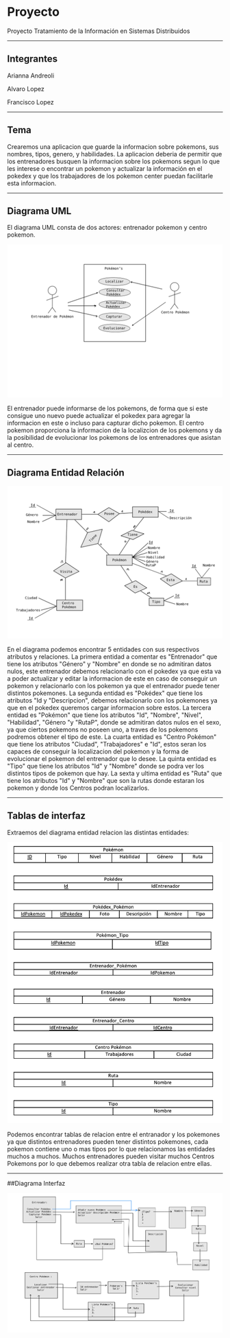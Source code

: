 # Proyecto
Proyecto Tratamiento de la Información en Sistemas Distribuidos

---
## Integrantes 
Arianna Andreoli

Alvaro Lopez 

Francisco Lopez 


---
## Tema
Crearemos una aplicacion que guarde la informacion sobre pokemons, sus nombres, tipos, genero, y habilidades. La aplicacion deberia de permitir que los entrenadores busquen la informacion sobre los pokemons segun lo que les interese o encontrar un pokemon y actualizar la información en el pokedex y que los trabajadores de los pokemon center puedan facilitarle esta informacion.  

---
## Diagrama UML

  El diagrama UML consta de dos actores: entrenador pokemon y centro pokemon.

![UML](https://github.com/ariannandreoli/Proyecto/blob/main/fotos/UML.jpg)

  El entrenador puede informarse de los pokemons, de forma que si este consigue uno nuevo puede actualizar el pokedex para agregar la informacion en este o incluso para capturar dicho pokemon. 
  El centro pokemon proporciona la informacion de la localizcion de los pokemons y da la posibilidad de evolucionar los pokemons de los entrenadores que asistan al centro. 


---
## Diagrama Entidad Relación

![ER](https://github.com/ariannandreoli/Proyecto/blob/main/fotos/ER.jpg)

En el diagrama podemos encontrar 5 entidades con sus respectivos atributos y relaciones.
La primera entidad a comentar es "Entrenador" que tiene los atributos "Género" y "Nombre" en donde se no admitiran datos nulos, este entrenador debemos relacionarlo con el pokedex ya que esta va a poder actualizar y editar la informacion de este en caso de conseguir un pokemon y relacionarlo con los pokemon ya que el entrenador puede tener distintos pokemones. 
La segunda entidad es "Pokédex" que tiene los atributos "Id y "Descripcion", debemos relacionarlo con los pokemones ya que en el pokedex queremos cargar informacion sobre estos. 
La tercera entidad es "Pokémon" que tiene los atributos "Id", "Nombre", "Nivel", "Habilidad", "Género "y "RutaP", donde se admitiran datos nulos en el sexo, ya que ciertos pokemons no poseen uno, a traves de los pokemons podremos obtener el tipo de este.
La cuarta entidad es "Centro Pokémon" que tiene los atributos "Ciudad", "Trabajadores" e "Id", estos seran los capaces de conseguir la localizacion del pokemon y la forma de evolucionar el pokemon del entrenador que lo desee. 
La quinta entidad es "Tipo" que tiene los atributos "Id" y "Nombre" donde se podra ver los distintos tipos de pokemon que hay. 
La sexta y ultima entidad es "Ruta" que tiene los atributos "Id" y "Nombre" que son la rutas donde estaran los pokemon y donde los Centros podran localizarlos. 


---
## Tablas de interfaz

Extraemos del diagrama entidad relacion las distintas entidades:

![T_ER](https://github.com/ariannandreoli/Proyecto/blob/main/fotos/TABLAS_ER.jpg)


Podemos encontrar tablas de relacion entre el entranador y los pokemones ya que distintos entrenadores pueden tener distintos pokemones, cada pokemon contiene uno o mas tipos por lo que relacionamos las entidades muchos a muchos. Muchos entrenadores pueden visitar muchos Centros Pokemons por lo que debemos realizar otra tabla de relacion entre ellas. 


---
##Diagrama Interfaz

![DiagramaInterfaz](https://github.com/ariannandreoli/Proyecto/blob/main/fotos/DiagramaInterfaz.jpg)




